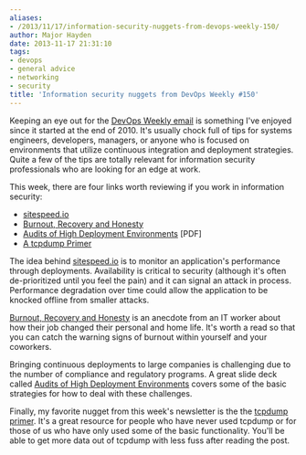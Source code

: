 ```yaml
---
aliases:
- /2013/11/17/information-security-nuggets-from-devops-weekly-150/
author: Major Hayden
date: 2013-11-17 21:31:10
tags:
- devops
- general advice
- networking
- security
title: 'Information security nuggets from DevOps Weekly #150'
---
```


Keeping an eye out for the [DevOps Weekly email][1] is something I've enjoyed since it started at the end of 2010. It's usually chock full of tips for systems engineers, developers, managers, or anyone who is focused on environments that utilize continuous integration and deployment strategies. Quite a few of the tips are totally relevant for information security professionals who are looking for an edge at work.

This week, there are four links worth reviewing if you work in information security:

  * [sitespeed.io][2]
  * [Burnout, Recovery and Honesty][3]
  * [Audits of High Deployment Environments][4] [PDF]
  * [A tcpdump Primer][5]

The idea behind [sitespeed.io][2] is to monitor an application's performance through deployments. Availability is critical to security (although it's often de-prioritized until you feel the pain) and it can signal an attack in process. Performance degradation over time could allow the application to be knocked offline from smaller attacks.

[Burnout, Recovery and Honesty][3] is an anecdote from an IT worker about how their job changed their personal and home life. It's worth a read so that you can catch the warning signs of burnout within yourself and your coworkers.

Bringing continuous deployments to large companies is challenging due to the number of compliance and regulatory programs. A great slide deck called [Audits of High Deployment Environments][4] covers some of the basic strategies for how to deal with these challenges.

Finally, my favorite nugget from this week's newsletter is the the [tcpdump primer][5]. It's a great resource for people who have never used tcpdump or for those of us who have only used some of the basic functionality. You'll be able to get more data out of tcpdump with less fuss after reading the post.

 [1]: http://devopsweekly.com/
 [2]: http://www.sitespeed.io/
 [3]: http://www.threedrunkensysadsonthe.net/2013/11/burnout-recovery-and-honesty/
 [4]: http://flowcon.org/dl/flowcon-sanfran-2013/slides/JamesDeLuccia_SuccessfullyEstablishingAndRepresentingDevOpsInAnAudit.pdf
 [5]: http://www.danielmiessler.com/study/tcpdump/
